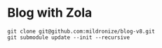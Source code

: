 # Blog with Zola

```
git clone git@github.com:mildronize/blog-v8.git
git submodule update --init --recursive
```